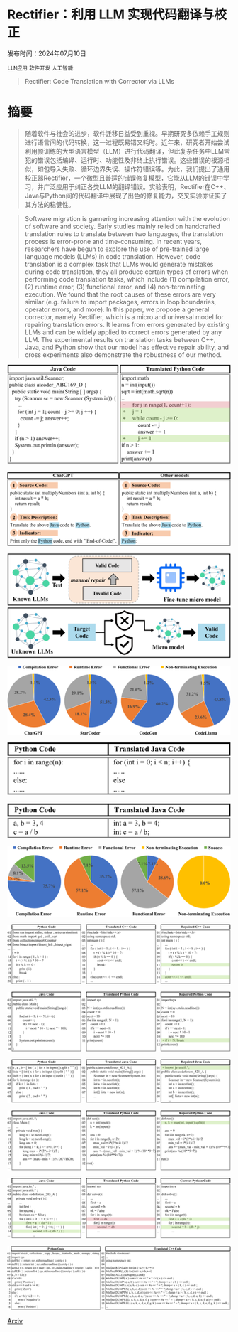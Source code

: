 # Rectifier：利用 LLM 实现代码翻译与校正

发布时间：2024年07月10日

`LLM应用` `软件开发` `人工智能`

> Rectifier: Code Translation with Corrector via LLMs

# 摘要

> 随着软件与社会的进步，软件迁移日益受到重视。早期研究多依赖手工规则进行语言间的代码转换，这一过程既易错又耗时。近年来，研究者开始尝试利用预训练的大型语言模型（LLM）进行代码翻译，但此复杂任务中LLM常犯的错误包括编译、运行时、功能性及非终止执行错误。这些错误的根源相似，如包导入失败、循环边界失误、操作符错误等。为此，我们提出了通用校正器Rectifier，一个微型且普适的错误修复模型，它能从LLM的错误中学习，并广泛应用于纠正各类LLM的翻译错误。实验表明，Rectifier在C++、Java与Python间的代码翻译中展现了出色的修复能力，交叉实验亦证实了其方法的稳健性。

> Software migration is garnering increasing attention with the evolution of software and society. Early studies mainly relied on handcrafted translation rules to translate between two languages, the translation process is error-prone and time-consuming. In recent years, researchers have begun to explore the use of pre-trained large language models (LLMs) in code translation. However, code translation is a complex task that LLMs would generate mistakes during code translation, they all produce certain types of errors when performing code translation tasks, which include (1) compilation error, (2) runtime error, (3) functional error, and (4) non-terminating execution. We found that the root causes of these errors are very similar (e.g. failure to import packages, errors in loop boundaries, operator errors, and more). In this paper, we propose a general corrector, namely Rectifier, which is a micro and universal model for repairing translation errors. It learns from errors generated by existing LLMs and can be widely applied to correct errors generated by any LLM. The experimental results on translation tasks between C++, Java, and Python show that our model has effective repair ability, and cross experiments also demonstrate the robustness of our method.

![Rectifier：利用 LLM 实现代码翻译与校正](../../../paper_images/2407.07472/x1.png)

![Rectifier：利用 LLM 实现代码翻译与校正](../../../paper_images/2407.07472/x2.png)

![Rectifier：利用 LLM 实现代码翻译与校正](../../../paper_images/2407.07472/x3.png)

![Rectifier：利用 LLM 实现代码翻译与校正](../../../paper_images/2407.07472/x4.png)

![Rectifier：利用 LLM 实现代码翻译与校正](../../../paper_images/2407.07472/x5.png)

![Rectifier：利用 LLM 实现代码翻译与校正](../../../paper_images/2407.07472/x6.png)

![Rectifier：利用 LLM 实现代码翻译与校正](../../../paper_images/2407.07472/x7.png)

![Rectifier：利用 LLM 实现代码翻译与校正](../../../paper_images/2407.07472/x8.png)

![Rectifier：利用 LLM 实现代码翻译与校正](../../../paper_images/2407.07472/x9.png)

![Rectifier：利用 LLM 实现代码翻译与校正](../../../paper_images/2407.07472/x10.png)

![Rectifier：利用 LLM 实现代码翻译与校正](../../../paper_images/2407.07472/x11.png)

![Rectifier：利用 LLM 实现代码翻译与校正](../../../paper_images/2407.07472/x12.png)

![Rectifier：利用 LLM 实现代码翻译与校正](../../../paper_images/2407.07472/x13.png)

[Arxiv](https://arxiv.org/abs/2407.07472)